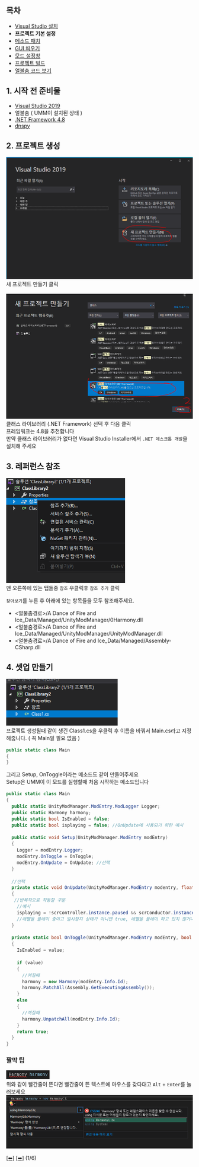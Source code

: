 ## 목차
 - [Visual Studio 설치](https://github.com/najoan125/ADOFAI-Mod-Development-Guide/blob/main/ModdingGuide/dev0.md)
 - **프로젝트 기본 설정**
 - [메소드 패치](https://github.com/najoan125/ADOFAI-Mod-Development-Guide/blob/main/ModdingGuide/dev2.md)
 - [GUI 띄우기](https://github.com/najoan125/ADOFAI-Mod-Development-Guide/blob/main/ModdingGuide/dev3.md)
 - [모드 설정창](https://github.com/najoan125/ADOFAI-Mod-Development-Guide/blob/main/ModdingGuide/dev4.md)
 - [프로젝트 빌드](https://github.com/najoan125/ADOFAI-Mod-Development-Guide/blob/main/ModdingGuide/dev5.md)
 - [얼불춤 코드 보기](https://github.com/najoan125/ADOFAI-Mod-Development-Guide/blob/main/ModdingGuide/dev6.md)

## 1. 시작 전 준비물
 - [Visual Studio 2019](https://github.com/najoan125/ADOFAI-Mod-Development-Guide/blob/main/ModdingGuide/dev0.md)
 - 얼불춤 ( UMM이 설치된 상태 )
 - [.NET Framework 4.8](https://go.microsoft.com/fwlink/?linkid=2088517)
 - [dnspy](https://github.com/dnSpy/dnSpy/releases/download/v6.1.8/dnSpy-net-win64.zip)

## 2. 프로젝트 생성
![프로젝트생성](https://github.com/najoan125/ADOFAI-Mod-Development-Guide/blob/main/ModdingGuide/img/make.png?raw=true)
새 프로젝트 만들기 클릭     
    <br>
![선택](https://github.com/najoan125/ADOFAI-Mod-Development-Guide/blob/main/ModdingGuide/img/select2.png?raw=true)
클래스 라이브러리 (.NET Framework) 선택 후 다음 클릭     
프레임워크는 4.8을 추천합니다     
만약 클래스 라이브러리가 없다면 Visual Studio Installer에서 `.NET 데스크톱 개발`을 설치해 주세요    

## 3. 레퍼런스 참조
![참조](https://github.com/najoan125/ADOFAI-Mod-Development-Guide/blob/main/ModdingGuide/img/add.png?raw=true)      
맨 오른쪽에 있는 탭들중 `참조` 우클릭후 `참조 추가` 클릭    
    
`찾아보기`를 누른 후 아래에 있는 항목들을 모두 참조해주세요.
 - <얼불춤경로>/A Dance of Fire and Ice_Data/Managed/UnityModManager/0Harmony.dll
 - <얼불춤경로>/A Dance of Fire and Ice_Data/Managed/UnityModManager/UnityModManager.dll
 - <얼불춤경로>/A Dance of Fire and Ice_Data/Managed/Assembly-CSharp.dll


## 4. 셋업 만들기
![탭들](https://github.com/najoan125/ADOFAI-Mod-Development-Guide/blob/main/ModdingGuide/img/tabs.png?raw=true)     
프로젝트 생성될때 같이 생긴 Class1.cs을 우클릭 후 이름을 바꿔서 Main.cs라고 지정해줍니다. ( 꼭 Main일 필요 없음 )
```cs
public static class Main
{
}
```
그리고 Setup, OnToggle이라는 메소드도 같이 만들어주세요    
Setup은 UMM이 이 모드를 실행할때 처음 시작하는 메소드입니다

```cs
public static class Main
{
  public static UnityModManager.ModEntry.ModLogger Logger;
  public static Harmony harmony;
  public static bool IsEnabled = false;
  public static bool isplaying = false; //OnUpdate에 사용되기 위한 예시
  
  public static void Setup(UnityModManager.ModEntry modEntry)
  {
    Logger = modEntry.Logger;
    modEntry.OnToggle = OnToggle;
    modEntry.OnUpdate = OnUpdate; //선택
  }
  
  //선택
  private static void OnUpdate(UnityModManager.ModEntry modentry, float deltaTime)
  {
   //반복적으로 작동할 구문
    //예시
    isplaying = !scrController.instance.paused && scrConductor.instance.isGameWorld; 
    //레벨을 플레이 중이고 일시정지 상태가 아니면 true, 레벨을 플레이 하고 있지 않거나 일시정지 상태면 false
  }
  
  private static bool OnToggle(UnityModManager.ModEntry modEntry, bool value)
  {
    IsEnabled = value;
    
    if (value)
    {
      //켜질때
      harmony = new Harmony(modEntry.Info.Id);
      harmony.PatchAll(Assembly.GetExecutingAssembly());
    }
    else
    {
      //꺼질때
      harmony.UnpatchAll(modEntry.Info.Id);
    }
    return true;
  }
}
```


### 짤막 팁
![빨강](https://github.com/najoan125/ADOFAI-Mod-Development-Guide/blob/main/ModdingGuide/img/redline.png?raw=true)     
위와 같이 빨간줄이 뜬다면 빨간줄이 뜬 텍스트에 마우스를 갖다대고 `Alt` + `Enter`를 눌러보세요    
![팁](https://github.com/najoan125/ADOFAI-Mod-Development-Guide/blob/main/ModdingGuide/img/altenter.png?raw=true)     

[[⬅]](https://github.com/najoan125/ADOFAI-Mod-Development-Guide/blob/main/ModdingGuide/dev0.md) [[➡]](https://github.com/najoan125/ADOFAI-Mod-Development-Guide/blob/main/ModdingGuide/dev2.md) (1/6)
